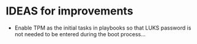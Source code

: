 # IDEAS for improvements

* Enable TPM as the initial tasks in playbooks so that LUKS password is not needed to be entered during the boot process...
